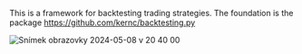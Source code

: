 
This is a framework for backtesting trading strategies. The foundation is the package https://github.com/kernc/backtesting.py

![Snímek obrazovky 2024-05-08 v 20 40 00](https://github.com/lILogit/Backtesting_framework/assets/19894845/1e3b3506-4511-4796-b481-3022a0fc5b28)

